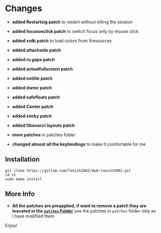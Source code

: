 # Changes

+ **added Restartsig patch** to restart without killing the session
+ **added focusonclick patch** to switch focus only by mouse click
+ **added xrdb patch** to load colors from Xresources
+ **added attachside patch**
+ **added ru gaps patch**
+ **added actualfullscreen patch**
+ **added notitle patch**
+ **added dwmc patch**
+ **added safefloats patch**
+ **added Center patch**
+ **added sticky patch**
+ **added fibonacci layouts patch**
+ **more patches** in patches folder

+ **changed almost all the keybindings** to make it comfortable for me

## Installation 

```
git clone https://gitlab.com/Tanish2002/dwm-tanish2002.git
cd st
sudo make install
```


## More Info

+ **All the patches are preapplied, if want to remove a patch they are loacated in the [`patches` Folder](patches)** use the patches in `patches` folder only as I have modified them

Enjoy!


